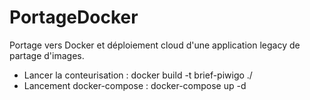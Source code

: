# PortageDocker
Portage vers Docker et déploiement cloud d'une application legacy de partage d'images.

  - Lancer la conteurisation : docker build -t brief-piwigo ./
  - Lancement docker-compose : docker-compose up -d
